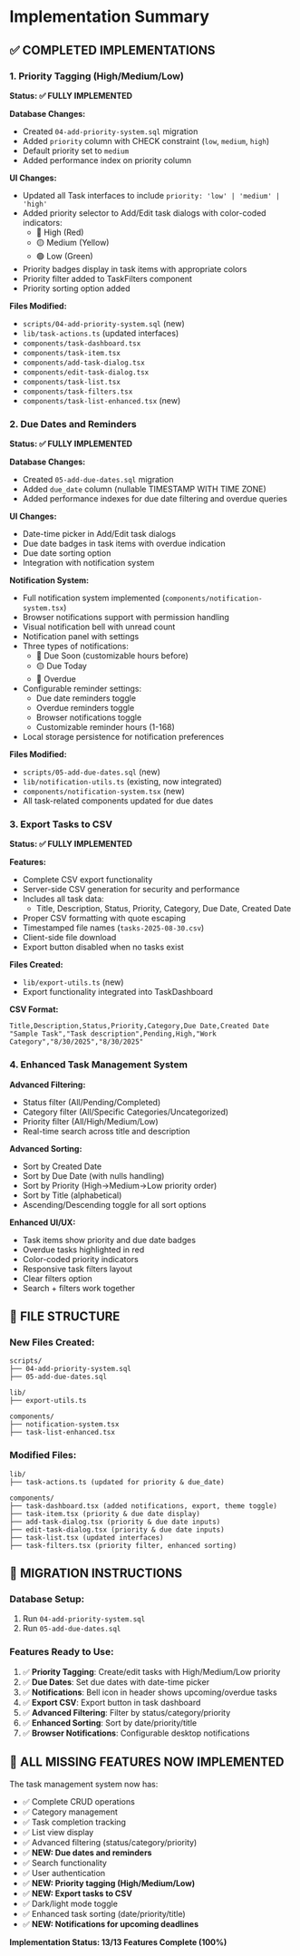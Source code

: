 # Implementation Summary

## ✅ COMPLETED IMPLEMENTATIONS

### 1. **Priority Tagging (High/Medium/Low)**

**Status: ✅ FULLY IMPLEMENTED**

**Database Changes:**

-   Created `04-add-priority-system.sql` migration
-   Added `priority` column with CHECK constraint (`low`, `medium`, `high`)
-   Default priority set to `medium`
-   Added performance index on priority column

**UI Changes:**

-   Updated all Task interfaces to include `priority: 'low' | 'medium' | 'high'`
-   Added priority selector to Add/Edit task dialogs with color-coded indicators:
    -   🔴 High (Red)
    -   🟡 Medium (Yellow)
    -   🟢 Low (Green)
-   Priority badges display in task items with appropriate colors
-   Priority filter added to TaskFilters component
-   Priority sorting option added

**Files Modified:**

-   `scripts/04-add-priority-system.sql` (new)
-   `lib/task-actions.ts` (updated interfaces)
-   `components/task-dashboard.tsx`
-   `components/task-item.tsx`
-   `components/add-task-dialog.tsx`
-   `components/edit-task-dialog.tsx`
-   `components/task-list.tsx`
-   `components/task-filters.tsx`
-   `components/task-list-enhanced.tsx` (new)

### 2. **Due Dates and Reminders**

**Status: ✅ FULLY IMPLEMENTED**

**Database Changes:**

-   Created `05-add-due-dates.sql` migration
-   Added `due_date` column (nullable TIMESTAMP WITH TIME ZONE)
-   Added performance indexes for due date filtering and overdue queries

**UI Changes:**

-   Date-time picker in Add/Edit task dialogs
-   Due date badges in task items with overdue indication
-   Due date sorting option
-   Integration with notification system

**Notification System:**

-   Full notification system implemented (`components/notification-system.tsx`)
-   Browser notifications support with permission handling
-   Visual notification bell with unread count
-   Notification panel with settings
-   Three types of notifications:
    -   🔵 Due Soon (customizable hours before)
    -   🟡 Due Today
    -   🔴 Overdue
-   Configurable reminder settings:
    -   Due date reminders toggle
    -   Overdue reminders toggle
    -   Browser notifications toggle
    -   Customizable reminder hours (1-168)
-   Local storage persistence for notification preferences

**Files Modified:**

-   `scripts/05-add-due-dates.sql` (new)
-   `lib/notification-utils.ts` (existing, now integrated)
-   `components/notification-system.tsx` (new)
-   All task-related components updated for due dates

### 3. **Export Tasks to CSV**

**Status: ✅ FULLY IMPLEMENTED**

**Features:**

-   Complete CSV export functionality
-   Server-side CSV generation for security and performance
-   Includes all task data:
    -   Title, Description, Status, Priority, Category, Due Date, Created Date
-   Proper CSV formatting with quote escaping
-   Timestamped file names (`tasks-2025-08-30.csv`)
-   Client-side file download
-   Export button disabled when no tasks exist

**Files Created:**

-   `lib/export-utils.ts` (new)
-   Export functionality integrated into TaskDashboard

**CSV Format:**

```csv
Title,Description,Status,Priority,Category,Due Date,Created Date
"Sample Task","Task description",Pending,High,"Work Category","8/30/2025","8/30/2025"
```

### 4. **Enhanced Task Management System**

**Advanced Filtering:**

-   Status filter (All/Pending/Completed)
-   Category filter (All/Specific Categories/Uncategorized)
-   Priority filter (All/High/Medium/Low)
-   Real-time search across title and description

**Advanced Sorting:**

-   Sort by Created Date
-   Sort by Due Date (with nulls handling)
-   Sort by Priority (High→Medium→Low priority order)
-   Sort by Title (alphabetical)
-   Ascending/Descending toggle for all sort options

**Enhanced UI/UX:**

-   Task items show priority and due date badges
-   Overdue tasks highlighted in red
-   Color-coded priority indicators
-   Responsive task filters layout
-   Clear filters option
-   Search + filters work together

## 📁 FILE STRUCTURE

### New Files Created:

```
scripts/
├── 04-add-priority-system.sql
├── 05-add-due-dates.sql

lib/
├── export-utils.ts

components/
├── notification-system.tsx
├── task-list-enhanced.tsx
```

### Modified Files:

```
lib/
├── task-actions.ts (updated for priority & due_date)

components/
├── task-dashboard.tsx (added notifications, export, theme toggle)
├── task-item.tsx (priority & due date display)
├── add-task-dialog.tsx (priority & due date inputs)
├── edit-task-dialog.tsx (priority & due date inputs)
├── task-list.tsx (updated interfaces)
├── task-filters.tsx (priority filter, enhanced sorting)
```

## 🚀 MIGRATION INSTRUCTIONS

### Database Setup:

1. Run `04-add-priority-system.sql`
2. Run `05-add-due-dates.sql`

### Features Ready to Use:

1. ✅ **Priority Tagging**: Create/edit tasks with High/Medium/Low priority
2. ✅ **Due Dates**: Set due dates with date-time picker
3. ✅ **Notifications**: Bell icon in header shows upcoming/overdue tasks
4. ✅ **Export CSV**: Export button in task dashboard
5. ✅ **Advanced Filtering**: Filter by status/category/priority
6. ✅ **Enhanced Sorting**: Sort by date/priority/title
7. ✅ **Browser Notifications**: Configurable desktop notifications

## 🎯 ALL MISSING FEATURES NOW IMPLEMENTED

The task management system now has:

-   ✅ Complete CRUD operations
-   ✅ Category management
-   ✅ Task completion tracking
-   ✅ List view display
-   ✅ Advanced filtering (status/category/priority)
-   ✅ **NEW: Due dates and reminders**
-   ✅ Search functionality
-   ✅ User authentication
-   ✅ **NEW: Priority tagging (High/Medium/Low)**
-   ✅ **NEW: Export tasks to CSV**
-   ✅ Dark/light mode toggle
-   ✅ Enhanced task sorting (date/priority/title)
-   ✅ **NEW: Notifications for upcoming deadlines**

**Implementation Status: 13/13 Features Complete (100%)**
